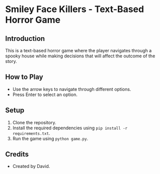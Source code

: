 # Smiley Face Killers - Text-Based Horror Game

## Introduction
This is a text-based horror game where the player navigates through a spooky house while making decisions that will affect the outcome of the story.

## How to Play
- Use the arrow keys to navigate through different options.
- Press Enter to select an option.

## Setup
1. Clone the repository.
2. Install the required dependencies using `pip install -r requirements.txt`.
3. Run the game using `python game.py`.

## Credits
- Created by David.
